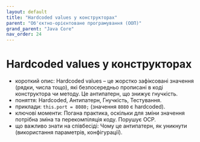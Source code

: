 ```yaml
---
layout: default
title: "Hardcoded values у конструкторах"
parent: "Об'єктно-орієнтоване програмування (ООП)"
grand_parent: "Java Core"
nav_order: 24
---
```


# Hardcoded values у конструкторах

*   короткий опис: Hardcoded values – це жорстко зафіксовані значення (рядки, числа тощо), які безпосередньо прописані в коді конструктора чи методу. Це антипатерн, що знижує гнучкість.
*   поняття: Hardcoded, Антипатерн, Гнучкість, Тестування.
*   приклади: `this.port = 8080;` (значення `8080` є hardcoded).
*   ключові моменти: Погана практика, оскільки для зміни значення потрібна зміна та перекомпіляція коду. Порушує OCP.
*   що важливо знати на співбесіді: Чому це антипатерн, як уникнути (використання параметрів, конфігурації).
